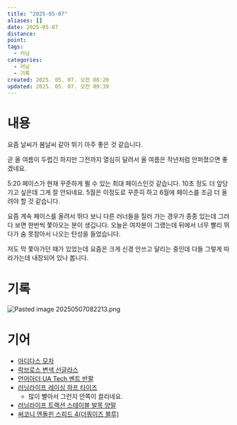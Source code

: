 ```yaml
---
title: "2025-05-07"
aliases: []
date: 2025-05-07
distance:
point:
tags:
  - 러닝
categories:
  - 러닝
  - 기록
created: 2025. 05. 07. 오전 08:20
updated: 2025. 05. 07. 오전 09:39
---
```


# 내용

요즘 날씨가 봄날씨 같아 뛰기 아주 좋은 것 같습니다.

곧 올 여름이 두렵긴 하지만 그전까지 열심히 달려서 올 여름은 작년처럼 안퍼졌으면 좋겠네요.

5:20 페이스가 현재 꾸준하게 뛸 수 있는 최대 페이스인것 같습니다. 10초 정도 더 앞당기고 싶은데 그게 잘 안되네요. 5월은 이정도로 꾸준히 하고 6월에 페이스를 조금 더 올려야 할 것 같습니다.

요즘 계속 페이스를 올려서 뛰다 보니 다른 러너들을 질러 가는 경우가 종종 있는데 그러다 보면 한번씩 쫓아오는 분이 생깁니다. 오늘은 여자분이 그랬는데 뒤에서 너무 빨리 뛰다가 숨 못참아서 나오는 탄성을 들었습니다.

저도 막 쫓아가던 때가 있었는데 요즘은 크게 신경 안쓰고 달리는 중인데 다들 그렇게 따라가는데 내장되어 있나 봅니다.

# 기록

![Pasted image 20250507082213.png](/images/Pasted%20image%2020250507082213.png)

# 기어

- [아디다스 모자](/posts/아디다스-모자)
- [락브로스 변색 선글라스](/posts/락브로스-변색-선글라스)
- [언어아더 UA Tech 벤트 반팔](/posts/언어아더-ua-tech-벤트-반팔)
- [러닝라이프 레이싱 하프 타이즈](/posts/러닝라이프-레이싱-하프-타이즈)
	- 많이 빨아서 그런지 안쪽이 끌리네요.
- [러닝라이프 트랙션 스테이블 발목 양말](/posts/러닝라이프-트랙션-스테이블-발목-양말)
- [써코니 엔돌핀 스피드 4(더쿼이즈 블루)](/posts/써코니-엔돌핀-스피드-4(더쿼이즈-블루))
